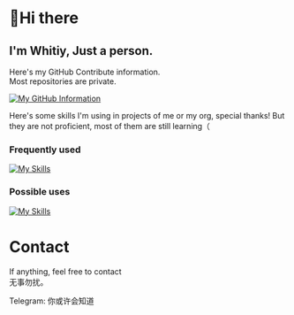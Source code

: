 # 👋Hi there
## I'm  Whitiy, Just a person.

Here's my GitHub Contribute information.<br/>
Most repositories are private.

[![My GitHub Information](https://github-readme-stats.vercel.app/api?username=whitiy666)]()

Here's some skills I'm using in projects of me or my org, special thanks! But they are not proficient, most of them are still learning（

### Frequently used
[![My Skills](https://skillicons.dev/icons?i=androidstudio,cloudflare,dart,flutter,git,go,html,idea,md,mysql,nginx,php,swift,vscode,wordpress)]()

### Possible uses
[![My Skills](https://skillicons.dev/icons?i=androidstudio,bash,c,cpp,cloudflare,cmake,dart,discord,docker,flutter,git,github,githubactions,go,gradle,heroku,html,idea,linux,md,maven,mysql,nginx,php,swift,vercel,vim,vscode,wordpress,workers)]()

# Contact
If anything, feel free to contact <br>
无事勿扰。<br>

Telegram: 你或许会知道 <br>
